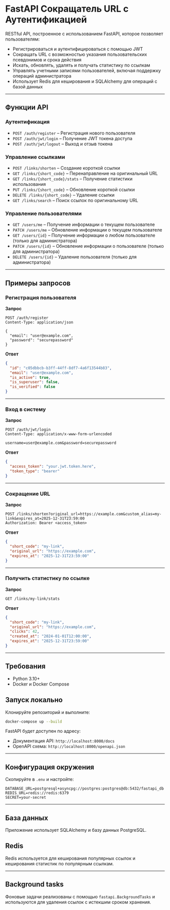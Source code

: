 # FastAPI Сокращатель URL с Аутентификацией

RESTful API, построенное с использованием FastAPI, которое позволяет пользователям:

- Регистрироваться и аутентифицироваться с помощью JWT
- Сокращать URL с возможностью указания пользовательских псевдонимов и срока действия
- Искать, обновлять, удалять и получать статистику по ссылкам
- Управлять учетными записями пользователей, включая поддержку операций администратора
- Использует Redis для кеширования и SQLAlchemy для операций с базой данных

---

## Функции API

### Аутентификация

- `POST /auth/register` – Регистрация нового пользователя
- `POST /auth/jwt/login` – Получение JWT токена доступа
- `POST /auth/jwt/logout` – Выход и отзыв токена

### Управление ссылками

- `POST /links/shorten` – Создание короткой ссылки
- `GET /links/{short_code}` – Перенаправление на оригинальный URL
- `GET /links/{short_code}/stats` – Получение статистики использования
- `PUT /links/{short_code}` – Обновление короткой ссылки
- `DELETE /links/{short_code}` – Удаление ссылки
- `GET /links/search` – Поиск ссылок по оригинальному URL

### Управление пользователями

- `GET /users/me` – Получение информации о текущем пользователе
- `PATCH /users/me` – Обновление информации о текущем пользователе
- `GET /users/{id}` – Получение информации о любом пользователе (только для администратора)
- `PATCH /users/{id}` – Обновление информации о пользователе (только для администратора)
- `DELETE /users/{id}` – Удаление пользователя (только для администратора)

---

## Примеры запросов

### Регистрация пользователя

**Запрос**
```http
POST /auth/register
Content-Type: application/json

{
  "email": "user@example.com",
  "password": "securepassword"
}
```

**Ответ**
```json
{
  "id": "c05dbbcb-b3ff-44ff-8df7-4a6f13544b83",
  "email": "user@example.com",
  "is_active": true,
  "is_superuser": false,
  "is_verified": false
}
```

---

### Вход в систему

**Запрос**
```http
POST /auth/jwt/login
Content-Type: application/x-www-form-urlencoded

username=user@example.com&password=securepassword
```

**Ответ**
```json
{
  "access_token": "your.jwt.token.here",
  "token_type": "bearer"
}
```

---

### Сокращение URL

**Запрос**
```http
POST /links/shorten?original_url=https://example.com&custom_alias=my-link&expires_at=2025-12-31T23:59:00
Authorization: Bearer <access_token>
```

**Ответ**
```json
{
  "short_code": "my-link",
  "original_url": "https://example.com",
  "expires_at": "2025-12-31T23:59:00"
}
```

---

### Получить статистику по ссылке

**Запрос**
```http
GET /links/my-link/stats
```

**Ответ**
```json
{
  "short_code": "my-link",
  "original_url": "https://example.com",
  "clicks": 42,
  "created_at": "2024-01-01T12:00:00",
  "expires_at": "2025-12-31T23:59:00"
}
```

---

## Требования

- Python 3.10+
- Docker и Docker Compose

## Запуск локально

Клонируйте репозиторий и выполните:

```bash
docker-compose up --build
```

FastAPI будет доступен по адресу:

- Документация API: `http://localhost:8000/docs`
- OpenAPI схема: `http://localhost:8000/openapi.json`

---

## Конфигурация окружения

Скопируйте в `.env` и настройте:

```env
DATABASE_URL=postgresql+asyncpg://postgres:postgres@db:5432/fastapi_db
REDIS_URL=redis://redis:6379
SECRET=your-secret
```

---

## База данных

Приложение использует SQLAlchemy и базу данных PostgreSQL.

## Redis

Redis используется для кеширования популярных ссылок и кеширования статистик по популярным ссылкам.

--- 
## Background tasks
Фоновые задачи реализованы с помощью `fastapi.BackgroundTasks` и используются для удаления ссылок с истекшим сроком хранения.  
